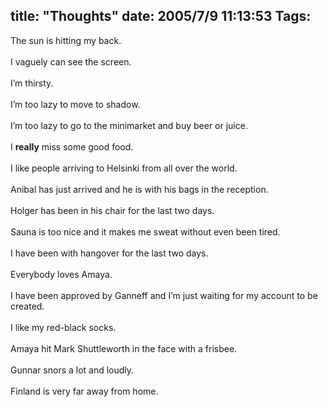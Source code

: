 title: "Thoughts"
date: 2005/7/9 11:13:53
Tags: 
---
The sun is hitting my back.<br/><br/>
I vaguely can see the screen.<br/><br/>
I&#8217;m thirsty.<br/><br/>
I&#8217;m too lazy to move to shadow.<br/><br/>
I&#8217;m too lazy to go to the minimarket and buy beer or juice.<br/><br/>
I <strong>really</strong> miss some good food.<br/><br/>
I like people arriving to Helsinki from all over the world.<br/><br/>
Anibal has just arrived and he is with his bags in the reception.<br/><br/>
Holger has been in his chair for the last two days.<br/><br/>
Sauna is too nice and it makes me sweat without even been tired.<br/><br/>
I have been with hangover for the last two days.<br/><br/>
Everybody loves Amaya.<br/><br/>
I have been approved by Ganneff and I&#8217;m just waiting for my account to be created.<br/><br/>
I like my red-black socks.<br/><br/>
Amaya hit Mark Shuttleworth in the face with a frisbee.<br/><br/>
Gunnar snors a lot and loudly.<br/><br/>
Finland is very far away from home.<br/><br/><br/>
